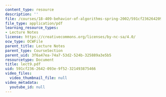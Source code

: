 ```yaml
---
content_type: resource
description: ''
file: /courses/18-409-behavior-of-algorithms-spring-2002/591cf2362642093e9f52321493875466_lect9.pdf
file_type: application/pdf
learning_resource_types:
- Lecture Notes
license: https://creativecommons.org/licenses/by-nc-sa/4.0/
ocw_type: OCWFile
parent_title: Lecture Notes
parent_type: CourseSection
parent_uid: 3f6a47ea-74a7-53d2-524b-325889a3e5b5
resourcetype: Document
title: lect9.pdf
uid: 591cf236-2642-093e-9f52-321493875466
video_files:
  video_thumbnail_file: null
video_metadata:
  youtube_id: null
---
```

